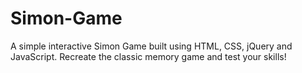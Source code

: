 # Simon-Game
A simple interactive Simon Game built using HTML, CSS, jQuery and JavaScript. Recreate the classic memory game and test your skills!
